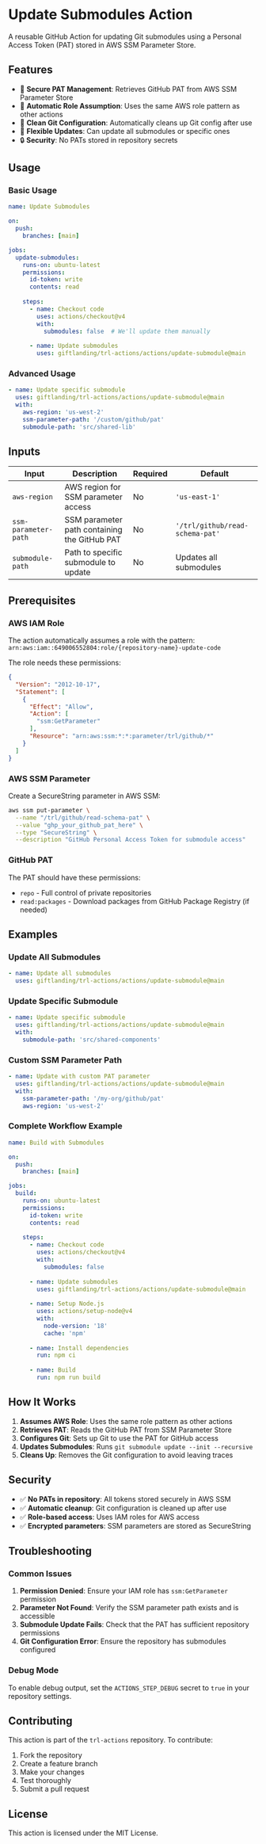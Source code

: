 # Update Submodules Action

A reusable GitHub Action for updating Git submodules using a Personal Access Token (PAT) stored in AWS SSM Parameter Store.

## Features

- 🔐 **Secure PAT Management**: Retrieves GitHub PAT from AWS SSM Parameter Store
- 🔑 **Automatic Role Assumption**: Uses the same AWS role pattern as other actions
- 🧹 **Clean Git Configuration**: Automatically cleans up Git config after use
- 🎯 **Flexible Updates**: Can update all submodules or specific ones
- 🔒 **Security**: No PATs stored in repository secrets

## Usage

### Basic Usage

```yaml
name: Update Submodules

on:
  push:
    branches: [main]

jobs:
  update-submodules:
    runs-on: ubuntu-latest
    permissions:
      id-token: write
      contents: read
    
    steps:
      - name: Checkout code
        uses: actions/checkout@v4
        with:
          submodules: false  # We'll update them manually
      
      - name: Update submodules
        uses: giftlanding/trl-actions/actions/update-submodule@main
```

### Advanced Usage

```yaml
- name: Update specific submodule
  uses: giftlanding/trl-actions/actions/update-submodule@main
  with:
    aws-region: 'us-west-2'
    ssm-parameter-path: '/custom/github/pat'
    submodule-path: 'src/shared-lib'
```

## Inputs

| Input | Description | Required | Default |
|-------|-------------|----------|---------|
| `aws-region` | AWS region for SSM parameter access | No | `'us-east-1'` |
| `ssm-parameter-path` | SSM parameter path containing the GitHub PAT | No | `'/trl/github/read-schema-pat'` |
| `submodule-path` | Path to specific submodule to update | No | Updates all submodules |

## Prerequisites

### AWS IAM Role

The action automatically assumes a role with the pattern: `arn:aws:iam::649006552804:role/{repository-name}-update-code`

The role needs these permissions:

```json
{
  "Version": "2012-10-17",
  "Statement": [
    {
      "Effect": "Allow",
      "Action": [
        "ssm:GetParameter"
      ],
      "Resource": "arn:aws:ssm:*:*:parameter/trl/github/*"
    }
  ]
}
```

### AWS SSM Parameter

Create a SecureString parameter in AWS SSM:

```bash
aws ssm put-parameter \
  --name "/trl/github/read-schema-pat" \
  --value "ghp_your_github_pat_here" \
  --type "SecureString" \
  --description "GitHub Personal Access Token for submodule access"
```

### GitHub PAT

The PAT should have these permissions:
- `repo` - Full control of private repositories
- `read:packages` - Download packages from GitHub Package Registry (if needed)

## Examples

### Update All Submodules

```yaml
- name: Update all submodules
  uses: giftlanding/trl-actions/actions/update-submodule@main
```

### Update Specific Submodule

```yaml
- name: Update specific submodule
  uses: giftlanding/trl-actions/actions/update-submodule@main
  with:
    submodule-path: 'src/shared-components'
```

### Custom SSM Parameter Path

```yaml
- name: Update with custom PAT parameter
  uses: giftlanding/trl-actions/actions/update-submodule@main
  with:
    ssm-parameter-path: '/my-org/github/pat'
    aws-region: 'us-west-2'
```

### Complete Workflow Example

```yaml
name: Build with Submodules

on:
  push:
    branches: [main]

jobs:
  build:
    runs-on: ubuntu-latest
    permissions:
      id-token: write
      contents: read
    
    steps:
      - name: Checkout code
        uses: actions/checkout@v4
        with:
          submodules: false
      
      - name: Update submodules
        uses: giftlanding/trl-actions/actions/update-submodule@main
      
      - name: Setup Node.js
        uses: actions/setup-node@v4
        with:
          node-version: '18'
          cache: 'npm'
      
      - name: Install dependencies
        run: npm ci
      
      - name: Build
        run: npm run build
```

## How It Works

1. **Assumes AWS Role**: Uses the same role pattern as other actions
2. **Retrieves PAT**: Reads the GitHub PAT from SSM Parameter Store
3. **Configures Git**: Sets up Git to use the PAT for GitHub access
4. **Updates Submodules**: Runs `git submodule update --init --recursive`
5. **Cleans Up**: Removes the Git configuration to avoid leaving traces

## Security

- ✅ **No PATs in repository**: All tokens stored securely in AWS SSM
- ✅ **Automatic cleanup**: Git configuration is cleaned up after use
- ✅ **Role-based access**: Uses IAM roles for AWS access
- ✅ **Encrypted parameters**: SSM parameters are stored as SecureString

## Troubleshooting

### Common Issues

1. **Permission Denied**: Ensure your IAM role has `ssm:GetParameter` permission
2. **Parameter Not Found**: Verify the SSM parameter path exists and is accessible
3. **Submodule Update Fails**: Check that the PAT has sufficient repository permissions
4. **Git Configuration Error**: Ensure the repository has submodules configured

### Debug Mode

To enable debug output, set the `ACTIONS_STEP_DEBUG` secret to `true` in your repository settings.

## Contributing

This action is part of the `trl-actions` repository. To contribute:

1. Fork the repository
2. Create a feature branch
3. Make your changes
4. Test thoroughly
5. Submit a pull request

## License

This action is licensed under the MIT License.

